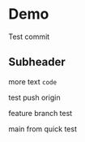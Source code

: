 # Demo

Test commit

## Subheader

more text
`code`

test push origin

feature branch test

main from quick test